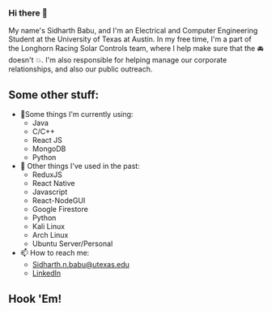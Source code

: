 
### Hi there 👋
My name's Sidharth Babu, and I'm an Electrical and Computer Engineering Student at the University of Texas at Austin. 
In my free time, I'm a part of the Longhorn Racing Solar Controls team, where I help make sure that the :oncoming_automobile: doesn't :collision:. I'm also responsible for helping manage our corporate relationships, and also our public outreach.

## Some other stuff:
- 🌱Some things I'm currently using:
  - Java
  - C/C++
  - React JS
  - MongoDB
  - Python
- :brain: Other things I've used in the past: 
  - ReduxJS
  - React Native
  - Javascript
  - React-NodeGUI
  - Google Firestore
  - Python
  - Kali Linux
  - Arch Linux
  - Ubuntu Server/Personal
- 📫 How to reach me:
  - Sidharth.n.babu@utexas.edu
  - [LinkedIn](https://www.linkedin.com/in/sidharth-babu-941058192)

## Hook 'Em!
